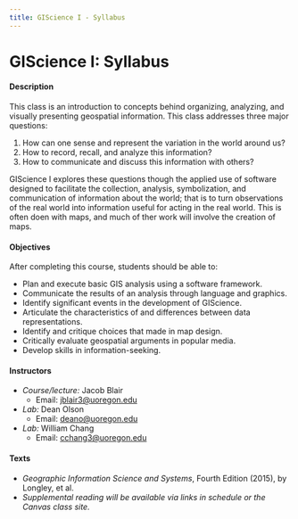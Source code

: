 ```yaml
---
title: GIScience I - Syllabus
---
```

# GIScience I: Syllabus

#### Description

This class is an introduction to concepts behind organizing, analyzing, and visually presenting geospatial information. This class addresses three major questions:
1. How can one sense and represent the variation in the world around us?
2. How to record, recall, and analyze this information?
3. How to communicate and discuss this information with others?

GIScience I explores these questions though the applied use of software designed to facilitate the collection, analysis, symbolization, and communication of information about the world; that is to turn observations of the real world into information useful for acting in the real world. This is often doen with maps, and much of ther work will involve the creation of maps.

#### Objectives

After completing this course, students should be able to:

* Plan and execute basic GIS analysis using a software framework.
* Communicate the results of an analysis through language and graphics.
* Identify significant events in the development of GIScience.
* Articulate the characteristics of and differences between data representations.
* Identify and critique choices that made in map design.
* Critically evaluate geospatial arguments in popular media.
* Develop skills in information-seeking.

#### Instructors

* *Course/lecture:* Jacob Blair
    - Email: jblair3@uoregon.edu
* *Lab:* Dean Olson
    - Email: deano@uoregon.edu
* *Lab:* William Chang
    - Email: cchang3@uoregon.edu

#### Texts

* *Geographic Information Science and Systems*, Fourth Edition (2015), by Longley, et al.
* *Supplemental reading will be available via links in schedule or the Canvas class site.*
